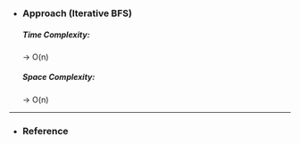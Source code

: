 - <h3>Approach (Iterative BFS)</h3>
    <div>

    <!-- ![example-1](images/img1.png)<br> -->
    </div>
    <div>
    <h5>Time Complexity: </h5>
    <p>→ O(n)
    </p>
    <h5>Space Complexity:</h5>
    <p>→ O(n)
    </p>
    </div>
<hr>

- <h3>Reference</h3>
<!-- 1. [Click Here](Link) -->